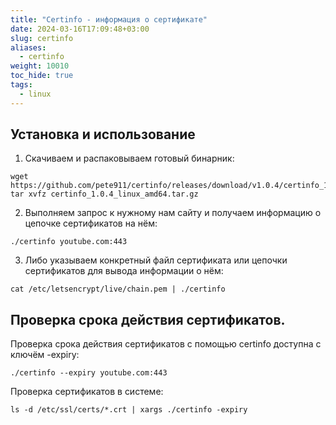 ```yaml
---
title: "Certinfo - информация о сертификате"
date: 2024-03-16T17:09:48+03:00
slug: certinfo
aliases:
  - certinfo
weight: 10010
toc_hide: true
tags:
  - linux
---
```

## Установка и использование

1. Скачиваем и распаковываем готовый бинарник:

```
wget https://github.com/pete911/certinfo/releases/download/v1.0.4/certinfo_1.0.4_linux_amd64.tar.gz
tar xvfz certinfo_1.0.4_linux_amd64.tar.gz
```

2. Выполняем запрос к нужному нам сайту и получаем информацию о цепочке сертификатов на нём:

```
./certinfo youtube.com:443
```

3. Либо указываем конкретный файл сертификата или цепочки сертификатов для вывода информации о нём:

```
cat /etc/letsencrypt/live/chain.pem | ./certinfo 
```

## Проверка срока действия сертификатов.

Проверка срока действия сертификатов с помощью certinfo доступна с ключём -expiry:

```
./certinfo --expiry youtube.com:443
```

Проверка сертификатов в системе:

```
ls -d /etc/ssl/certs/*.crt | xargs ./certinfo -expiry
```







